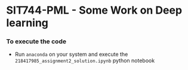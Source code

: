 # SIT744-PML - Some Work on Deep learning


### To execute the code

  - Run `anaconda` on your system and execute the `218417985_assignment2_solution.ipynb` python notebook 
